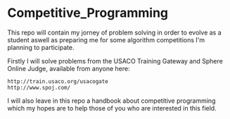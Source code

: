 # Competitive_Programming

This repo will contain my jorney of problem solving in order to evolve as a student aswell as preparing me for some algorithm competitions I'm planning to participate.

Firstly I will solve problems from the USACO Training Gateway and Sphere Online Judge, available from anyone here: 

    http://train.usaco.org/usacogate 
    http://www.spoj.com/

I will also leave in this repo a handbook about competitive programming which my hopes are to help those of you who are interested in this field.
